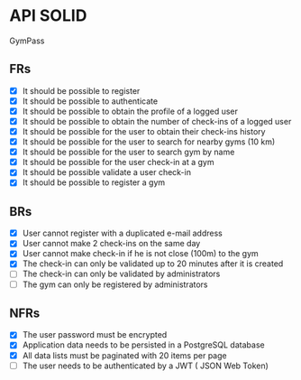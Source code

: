 # API SOLID

GymPass

## FRs

- [x] It should be possible to register
- [x] It should be possible to authenticate
- [x] It should be possible to obtain the profile of a logged user
- [x] It should be possible to obtain the number of check-ins of a logged user
- [x] It should be possible for the user to obtain their check-ins history
- [x] It should be possible for the user to search for nearby gyms (10 km)
- [x] It should be possible for the user to search gym by name
- [x] It should be possible for the user check-in at a gym
- [x] It should be possible validate a user check-in
- [x] It should be possible to register a gym

## BRs

- [x] User cannot register with a duplicated e-mail address
- [x] User cannot make 2 check-ins on the same day
- [x] User cannot make check-in if he is not close (100m) to the gym
- [x] The check-in can only be validated up to 20 minutes after it is created
- [ ] The check-in can only be validated by administrators
- [ ] The gym can only be registered by administrators
  
## NFRs

- [x] The user password must be encrypted
- [x] Application data needs to be persisted in a PostgreSQL database
- [x] All data lists must be paginated with 20 items per page
- [ ] The user needs to be authenticated by a JWT ( JSON Web Token)